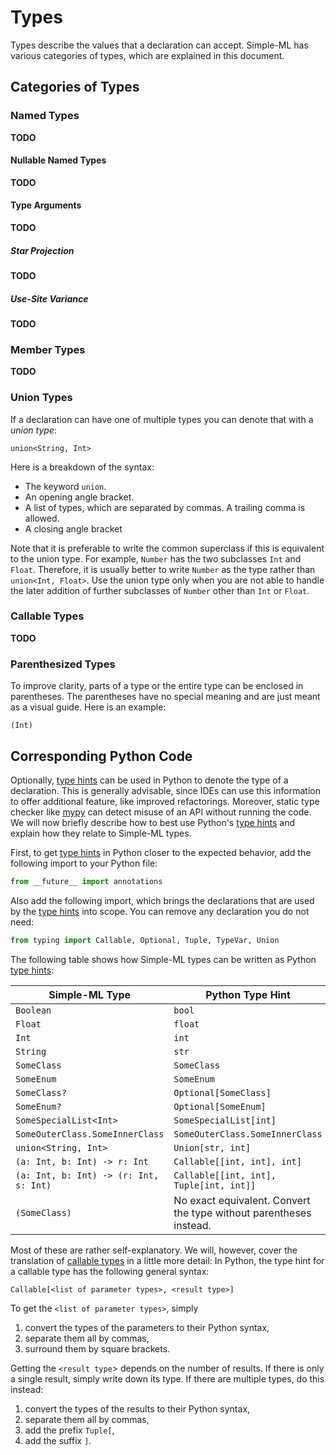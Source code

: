# Types

Types describe the values that a declaration can accept. Simple-ML has various categories of types, which are explained in this document.

## Categories of Types
### Named Types

**TODO**

#### Nullable Named Types

**TODO**

#### Type Arguments

**TODO**

##### Star Projection

**TODO**

##### Use-Site Variance

**TODO**

### Member Types

**TODO**

### Union Types

If a declaration can have one of multiple types you can denote that with a _union type_:

```
union<String, Int>
```

Here is a breakdown of the syntax:
* The keyword `union`.
* An opening angle bracket.
* A list of types, which are separated by commas. A trailing comma is allowed.
* A closing angle bracket

Note that it is preferable to write the common superclass if this is equivalent to the union type. For example, `Number` has the two subclasses `Int` and `Float`. Therefore, it is usually better to write `Number` as the type rather than `union<Int, Float>`. Use the union type only when you are not able to handle the later addition of further subclasses of `Number` other than `Int` or `Float`.

### Callable Types

**TODO**

### Parenthesized Types

To improve clarity, parts of a type or the entire type can be enclosed in parentheses. The parentheses have no special meaning and are just meant as a visual guide. Here is an example:

```
(Int)
```

## Corresponding Python Code

Optionally, [type hints][type-hints] can be used in Python to denote the type of a declaration. This is generally advisable, since IDEs can use this information to offer additional feature, like improved refactorings. Moreover, static type checker like [mypy][mypy] can detect misuse of an API without running the code. We will now briefly describe how to best use Python's [type hints][type-hints] and explain how they relate to Simple-ML types.

First, to get [type hints][type-hints] in Python closer to the expected behavior, add the following import to your Python file:

```py
from __future__ import annotations
```

Also add the following import, which brings the declarations that are used by the [type hints][type-hints] into scope. You can remove any declaration you do not need:

```py
from typing import Callable, Optional, Tuple, TypeVar, Union
```

The following table shows how Simple-ML types can be written as Python [type hints][type-hints]:

|Simple-ML Type|Python Type Hint|
|-|-|
|`Boolean`|`bool`|
|`Float`|`float`|
|`Int`|`int`|
|`String`|`str`|
|`SomeClass`|`SomeClass`|
|`SomeEnum`|`SomeEnum`|
|`SomeClass?`|`Optional[SomeClass]`|
|`SomeEnum?`|`Optional[SomeEnum]`|
|`SomeSpecialList<Int>`|`SomeSpecialList[int]`|
|`SomeOuterClass.SomeInnerClass`|`SomeOuterClass.SomeInnerClass`|
|`union<String, Int>`|`Union[str, int]`|
|`(a: Int, b: Int) -> r: Int`|`Callable[[int, int], int]`|
|`(a: Int, b: Int) -> (r: Int, s: Int)`|`Callable[[int, int], Tuple[int, int]]`|
|`(SomeClass)`|No exact equivalent. Convert the type without parentheses instead.|

Most of these are rather self-explanatory. We will, however, cover the translation of [callable types](#callable-types) in a little more detail: In Python, the type hint for a callable type has the following general syntax: 

```
Callable[<list of parameter types>, <result type>]
```

To get the `<list of parameter types>`, simply 
1. convert the types of the parameters to their Python syntax,
2. separate them all by commas,
3. surround them by square brackets.

Getting the `<result type`> depends on the number of results. If there is only a single result, simply write down its type. If there are multiple types, do this instead:
1. convert the types of the results to their Python syntax,
2. separate them all by commas,
3. add the prefix `Tuple[`,
4. add the suffix `]`.

[mypy]: http://mypy-lang.org/
[type-hints]: https://docs.python.org/3/library/typing.html
